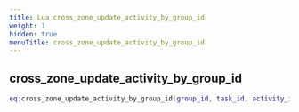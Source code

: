 ```yaml
---
title: Lua cross_zone_update_activity_by_group_id
weight: 1
hidden: true
menuTitle: cross_zone_update_activity_by_group_id
---
```

## cross_zone_update_activity_by_group_id
```lua
eq:cross_zone_update_activity_by_group_id(group_id, task_id, activity_id, activity_count, min_status, max_status); -- void
```